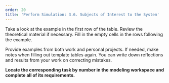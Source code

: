 ```yaml
---
order: 20
title: 'Perform Simulation: 3.6. Subjects of Interest to the System'
---
```


Take a look at the example in the first row of the table. Review the theoretical material if necessary. Fill in the empty cells in the rows following the example.

Provide examples from both work and personal projects. If needed, make notes when filling out template tables again. You can write down reflections and results from your work on correcting mistakes.

**Locate the corresponding task by number in the modeling workspace and complete all of its requirements.**